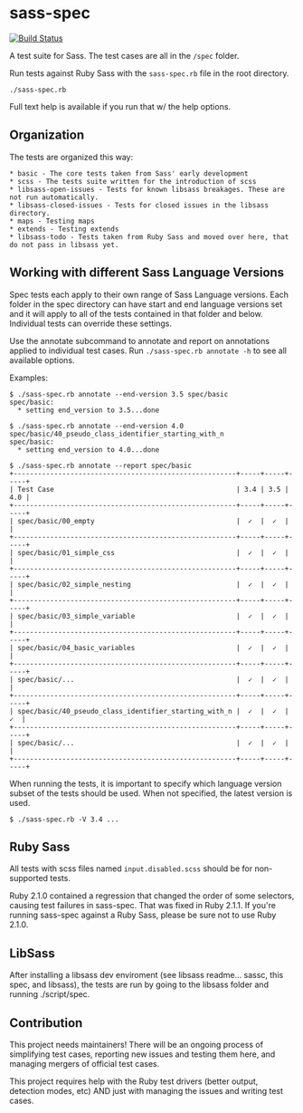sass-spec
=========

[![Build Status](https://travis-ci.org/sass/sass-spec.svg)](https://travis-ci.org/sass/sass-spec)

A test suite for Sass. The test cases are all in the `/spec` folder.

Run tests against Ruby Sass with the `sass-spec.rb` file in the root directory.

    ./sass-spec.rb

Full text help is available if you run that w/ the help options.

## Organization

The tests are organized this way:

	* basic - The core tests taken from Sass' early development
	* scss - The tests suite written for the introduction of scss
	* libsass-open-issues - Tests for known libsass breakages. These are not run automatically.
	* libsass-closed-issues - Tests for closed issues in the libsass directory.
 	* maps - Testing maps
	* extends - Testing extends
	* libsass-todo - Tests taken from Ruby Sass and moved over here, that do not pass in libsass yet.

## Working with different Sass Language Versions

Spec tests each apply to their own range of Sass Language versions. Each
folder in the spec directory can have start and end language versions set and it will
apply to all of the tests contained in that folder and below. Individual
tests can override these settings.

Use the annotate subcommand to annotate and report on annotations
applied to individual test cases. Run `./sass-spec.rb annotate -h` to
see all available options.

Examples:

    $ ./sass-spec.rb annotate --end-version 3.5 spec/basic
    spec/basic:
      * setting end_version to 3.5...done
    
    $ ./sass-spec.rb annotate --end-version 4.0 spec/basic/40_pseudo_class_identifier_starting_with_n
    spec/basic:
      * setting end_version to 4.0...done
    
    $ ./sass-spec.rb annotate --report spec/basic
    +-------------------------------------------------------+-----+-----+-----+
    | Test Case                                             | 3.4 | 3.5 | 4.0 |
    +-------------------------------------------------------+-----+-----+-----+
    | spec/basic/00_empty                                   |  ✓  |  ✓  |     |
    +-------------------------------------------------------+-----+-----+-----+
    | spec/basic/01_simple_css                              |  ✓  |  ✓  |     |
    +-------------------------------------------------------+-----+-----+-----+
    | spec/basic/02_simple_nesting                          |  ✓  |  ✓  |     |
    +-------------------------------------------------------+-----+-----+-----+
    | spec/basic/03_simple_variable                         |  ✓  |  ✓  |     |
    +-------------------------------------------------------+-----+-----+-----+
    | spec/basic/04_basic_variables                         |  ✓  |  ✓  |     |
    +-------------------------------------------------------+-----+-----+-----+
    | spec/basic/...                                        |  ✓  |  ✓  |     |
    +-------------------------------------------------------+-----+-----+-----+
    | spec/basic/40_pseudo_class_identifier_starting_with_n |  ✓  |  ✓  |  ✓  |
    +-------------------------------------------------------+-----+-----+-----+
    | spec/basic/...                                        |  ✓  |  ✓  |     |
    +-------------------------------------------------------+-----+-----+-----+


When running the tests, it is important to specify which language
version subset of the tests should be used. When not specified, the
latest version is used.

    $ ./sass-spec.rb -V 3.4 ...

## Ruby Sass

All tests with scss files named `input.disabled.scss` should be for non-supported tests.

Ruby 2.1.0 contained a regression that changed the order of some selectors, causing test failures in sass-spec. That was fixed in Ruby 2.1.1. If you're running sass-spec against a Ruby Sass, please be sure not to use Ruby 2.1.0.

## LibSass

After installing a libsass dev enviroment (see libsass readme... sassc, this spec, and libsass), the tests are run by going
to the libsass folder and running ./script/spec.

## Contribution

This project needs maintainers! There will be an ongoing process of simplifying test cases, reporting new issues and testing them here, and managing mergers of official test cases.

This project requires help with the Ruby test drivers (better output, detection modes, etc) AND just with managing the issues and writing test cases.
